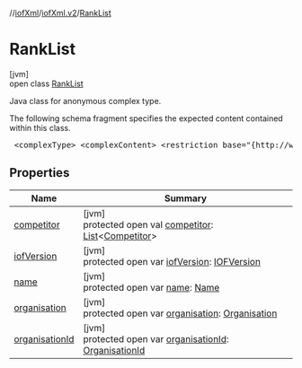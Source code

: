 //[iofXml](../../../index.md)/[iofXml.v2](../index.md)/[RankList](index.md)

# RankList

[jvm]\
open class [RankList](index.md)

<p>Java class for anonymous complex type. <p>The following schema fragment specifies the expected content contained within this class. <pre> &lt;complexType&gt; &lt;complexContent&gt; &lt;restriction base="{http://www.w3.org/2001/XMLSchema}anyType"&gt; &lt;sequence&gt; &lt;element ref="{}IOFVersion" minOccurs="0"/&gt; &lt;element ref="{}Name"/&gt; &lt;choice minOccurs="0"&gt; &lt;element ref="{}OrganisationId"/&gt; &lt;element ref="{}Organisation"/&gt; &lt;/choice&gt; &lt;element ref="{}Competitor" maxOccurs="unbounded" minOccurs="0"/&gt; &lt;/sequence&gt; &lt;/restriction&gt; &lt;/complexContent&gt; &lt;/complexType&gt; </pre>

## Properties

| Name | Summary |
|---|---|
| [competitor](competitor.md) | [jvm]<br>protected open val [competitor](competitor.md): [List](https://docs.oracle.com/javase/8/docs/api/java/util/List.html)<[Competitor](../-competitor/index.md)> |
| [iofVersion](iof-version.md) | [jvm]<br>protected open var [iofVersion](iof-version.md): [IOFVersion](../-i-o-f-version/index.md) |
| [name](name.md) | [jvm]<br>protected open var [name](name.md): [Name](../-name/index.md) |
| [organisation](organisation.md) | [jvm]<br>protected open var [organisation](organisation.md): [Organisation](../-organisation/index.md) |
| [organisationId](organisation-id.md) | [jvm]<br>protected open var [organisationId](organisation-id.md): [OrganisationId](../-organisation-id/index.md) |
